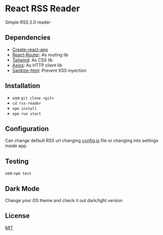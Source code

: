 # React RSS Reader

Simple RSS 2.0 reader

## Dependencies

- [Create-react-app](https://github.com/facebook/create-react-app)
- [React-Router](https://reactrouter.com/): As routing lib
- [Tailwind](https://github.com/tailwindlabs/tailwindcss): As CSS lib
- [Axios](https://github.com/axios/axios): As HTTP client lib
- [Sanitize-html](https://github.com/apostrophecms/sanitize-html): Prevent XSS inyection

## Installation

- use `git clone <git>`
- `cd rss-reader`
- `npm install`
- `npm run start`

## Configuration

Can change default RSS url changing [config.js](src/config/config.js) file or changing into settings inside app.

## Testing

use `npm test`

## Dark Mode

Change your OS theme and check it out dark/light version

## License

[MIT](https://choosealicense.com/licenses/mit/)
